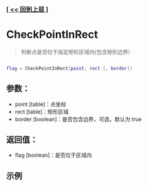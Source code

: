 ### [[ << 回到上层 ]](index.md)

# CheckPointInRect

> 判断点是否位于指定矩形区域内(包含矩形边界）

```lua

flag = CheckPointInRect(point, rect [, border])

```

## 参数：

+ point [table]：点坐标
+ rect [table]：矩形区域
+ border [boolean]：是否包含边界，可选，默认为 true

## 返回值：

+ flag [boolean]：是否位于区域内

## 示例

```lua

```